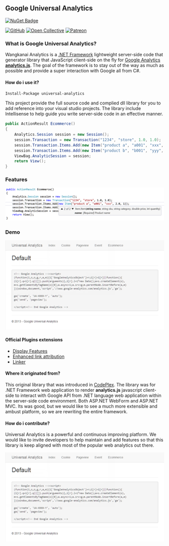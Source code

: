 ## Google Universal Analytics

[![NuGet Badge](https://buildstats.info/nuget/universal-analytics)](https://www.nuget.org/packages/universal-analytics)

[![GitHub](https://img.shields.io/github/license/wangkanai/universal)](https://github.com/wangkanai/universal/blob/master/LICENSE)
[![Open Collective](https://img.shields.io/badge/open%20collective-support%20me-3385FF.svg)](https://opencollective.com/wangkanai)
[![Patreon](https://img.shields.io/badge/patreon-support%20me-d9643a.svg)](https://www.patreon.com/wangkanai)

### What is Google Universal Analytics?

Wangkanai Analytics is a [.NET Framework](https://docs.microsoft.com/en-gb/aspnet/overview) lightweight server-side code that generator library that JavaScript client-side on the fly for [Google Analytics **analytics.js**](https://developers.google.com/analytics/devguides/collection/analyticsjs/). The goal of the framework is to stay out of the way as much as possible and provide a super interaction with Google all from C#.

#### How do i use it?

```console
Install-Package universal-analytics
```

This project provide the full source code and complied dll library for you to add reference into your visual studio projects. The library include Intellisense to help guide you write server-side code in an effective manner.

```csharp
public ActionResult Ecommerce()
{
    Analytics.Session session = new Session();
    session.Transaction = new Transaction("1234", "store", 1.0, 1.0);
    session.Transaction.Items.Add(new Item("product a", "a001", "xxx", 2.0, 1));
    session.Transaction.Items.Add(new Item("product b", "b001", "yyy", 3.0, 2));
    ViewBag.AnalyticSession = session;
    return View();
}
```

### Features

![IntelliSense](https://raw.githubusercontent.com/wangkanai/Universal/master/asset/vs-intellisense.png)

### Demo

![Mvc Demo Web App](https://raw.githubusercontent.com/wangkanai/Universal/master/asset/web-sample.png)

#### Official Plugins extensions
- [Display Features](https://developers.google.com/analytics/devguides/collection/analyticsjs/display-features)
- [Enhanced link attribution](https://developers.google.com/analytics/devguides/collection/analyticsjs/enhanced-link-attribution)
- [Linker](https://developers.google.com/analytics/devguides/collection/analyticsjs/linker)


#### Where it originated from?
This original library that was introduced in [CodePlex](https://archive.codeplex.com/?p=universalanalytics). The library was for .NET Framework web application to render **analytics.js** javascript client-side to interact with Google API from .NET language web application within the server-side code environment. Both ASP.NET WebForm and ASP.NET MVC. Its was good, but we would like to see a much more extensible and ambust platform, so we are rewriting the entire framework.

#### How do i contribute?
Universal Analytics is a powerful and continuous improving platform. We would like to invite developers to help maintain and add features so that this library is keep aligned with most of the popular web analytics out there. 


![mvc showcase](https://raw.githubusercontent.com/wangkanai/analytics/master/Analytics/wiki/Universal-Analytics-Mvc.png)
